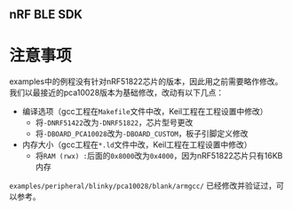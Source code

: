 nRF BLE SDK
------------

注意事项
=======

examples中的例程没有针对nRF51822芯片的版本，因此用之前需要略作修改。我们以最接近的pca10028版本为基础修改，改动有以下几点：

* 编译选项（gcc工程在`Makefile`文件中改，Keil工程在工程设置中修改）
	- 将`-DNRF51422`改为`-DNRF51822`，芯片型号更改
	- 将`-DBOARD_PCA10028`改为`-DBOARD_CUSTOM`，板子引脚定义修改
* 内存大小（gcc工程在`*.ld`文件中改，Keil工程在工程设置中修改）
	- 将`RAM (rwx) :`后面的`0x8000`改为`0x4000`，因为nRF51822芯片只有16KB内存

`examples/peripheral/blinky/pca10028/blank/armgcc/` 已经修改并验证过，可以参考。


